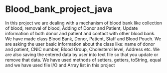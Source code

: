 # Blood_bank_project_java

In this project we are dealing with a mechanism of blood bank like collection of blood, removal of blood, Adding of Donor and Patient, Update information of both donor and patient and contact with other blood bank. We have made class Blood Bank, Donor, Patient, Staff and Blood Pouch. We are asking the user basic information about the class like: name of donor and patient, CNIC number, Blood Group, Cholesterol level, Address etc. We are also saving the entered data by user into text file so that you update or remove that data. We have used methods of setters, getters, toString, equal and we have used file I/O and Array list in this project
